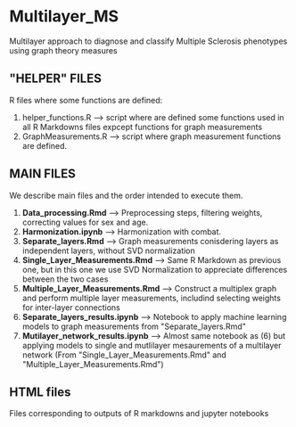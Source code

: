 # Multilayer_MS
Multilayer approach to diagnose and classify Multiple Sclerosis phenotypes using graph theory measures

## "HELPER" FILES
R files where some functions are defined:
1. helper_functions.R --> script where are defined some functions used in all R Markdowns files expcept functions for graph measurements
2. GraphMeasurements.R --> script where graph measurement functions are defined.

## MAIN FILES
We describe main files and the order intended to execute them.

1. **Data_processing.Rmd** --> Preprocessing steps, filtering weights, correcting values for sex and age. 
2. **Harmonization.ipynb** --> Harmonization with combat. 
3. **Separate_layers.Rmd** --> Graph measurements conisdering layers as independent layers, without SVD normalization
4. **Single_Layer_Measurements.Rmd** --> Same R Markdown as previous one, but in this one we use SVD Normalization to appreciate differences between the two cases
5. **Multiple_Layer_Measurements.Rmd** --> Construct a multiplex graph and perform multiple layer measurements, includind selecting weights for inter-layer connections
6. **Separate_layers_results.ipynb** --> Notebook to apply machine learning models to graph measurements from "Separate_layers.Rmd"
7. **Mutilayer_network_results.ipynb** --> Almost same notebook as (6) but applying models to single and mutlilayer mesaurements of a multilayer network (From "Single_Layer_Measurements.Rmd" and "Multiple_Layer_Measurements.Rmd")

## HTML files
Files corresponding to outputs of R markdowns and jupyter notebooks
